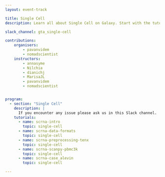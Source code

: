 ```yaml
---
layout: event-track

title: Single Cell
description: Learn all about Single Cell on Galaxy. Start with the tutorial at your own pace. If you need support contact us during the event via the  gta_single-cell Slack Channel. # [gta_single-cell](https://gtnsmrgsbord.slack.com/archives/C07NE0B4ZEZ).

slack_channel: gta_single-cell

contributions:
    organisers:
        - pavanvidem
        - nomadscientist
    instructors:
        - annasyme
        - Nilchia
        - dianichj
        - MarisaJL
        - pavanvidem
        - nomadscientist


program:
  - section: "Single Cell" 
    description: |
      If you encounter any issue please ask us in this Slack channel. 
    tutorials:
      - name: scrna-intro
        topic: single-cell
      - name: scrna-data-formats
        topic: single-cell
      - name: scrna-preprocessing-tenx
        topic: single-cell
      - name: scrna-scanpy-pbmc3k
        topic: single-cell
      - name: scrna-case_alevin
        topic: single-cell

---
```


